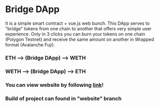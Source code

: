 # Bridge DApp
It is a simple smart contract + vue.js web bunch. This DApp serves to "bridge" tokens from one chain to another that offers very simple user experience.
Only in 3 clicks you can burn your tokens on one chain (Polygon Testnet) and receive the same amount on another in Wrapped format (Avalanche Fuji):
### ETH --> (Bridge DApp) --> WETH
### WETH --> (Bridge DApp) --> ETH

### You can view website by following <a href="https://grandf17.github.io/bridge/" target="_blank">link</a>!

### Build of project can found in "website" branch
